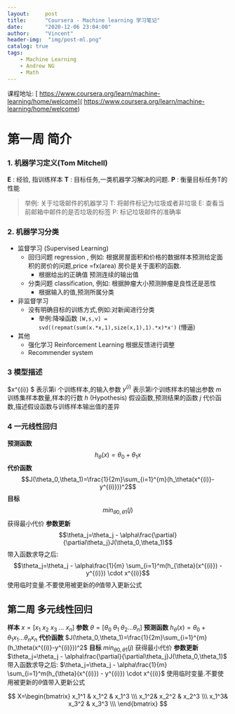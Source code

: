 ```yaml
---
layout:     post
title:      "Coursera - Machine learning 学习笔记"
date:       "2020-12-06 23:04:00"
author:     "Vincent"
header-img:  "img/post-ml.png"
catalog: true
tags:
    - Machine Learning
    - Andrew NG
    - Math
---
```


课程地址: [ https://www.coursera.org/learn/machine-learning/home/welcome]( https://www.coursera.org/learn/machine-learning/home/welcome)

# 第一周 简介

### 1. 机器学习定义(Tom Mitchell)
 **E**  :  经验, 指训练样本
 **T** : 目标任务,一类机器学习解决的问题.
 **P** : 衡量目标任务T的性能
 
 > 举例: 关于垃圾邮件的机器学习
 > T: 将邮件标记为垃圾或者非垃圾
 > E: 查看当前邮箱中邮件的是否垃圾的标签
 > P: 标记垃圾邮件的准确率
 
### 2. 机器学习分类
- 监督学习 (Supervised Learning)
    - 回归问题 regression , 例如: 根据房屋面积和价格的数据样本预测给定面积的房价的问题,price =fx(area) 房价是关于面积的函数.
        - 根据给出的正确值 预测连续的输出值 
    - 分类问题 classification, 例如: 根据肿瘤大小预测肿瘤是良性还是恶性
        - 根据输入的值,预测所属分类 
- 非监督学习
    - 没有明确目标的训练方式,例如:对新闻进行分类 
        - 举例:降噪函数 ``` [W,s,v] = svd((repmat(sum(x.*x,1),size(x,1),1).*x)*x') ``` (懵逼)
- 其他
    - 强化学习 Reinforcement Learning  根据反馈进行调整
    - Recommender system 
  
### 3 模型描述
$x^{(i)} $ 表示第i 个训练样本,的输入参数
$y^{(i)}$ 表示第i个训练样本的输出参数
$m$  训练集样本数量,样本的行数
$h$ (Hypothesis) 假设函数,预测结果的函数
$j$  代价函数,描述假设函数与训练样本输出值的差异

### 4 一元线性回归
**预测函数** 
$$h_\theta(x) = \theta_0 + \theta_1x$$ 
**代价函数** 
 $$J(\theta_0,\theta_1)=\frac{1}{2m}\sum_{i=1}^{m}(h_\theta(x^{(i)}-y^{(i)}))^2$$
**目标**
$$min_{\theta0,\theta1}(j)$$ 获得最小代价
**参数更新**
$$\theta_j=\theta_j - \alpha\frac{\partial}{\partial\theta_j}J(\theta_0,\theta_1)$$
带入函数求导之后:
$$\theta_j=\theta_j - \alpha\frac{1}{m} \sum_{i=1}^m(h_{\theta}(x^{(i)}) - y^{(i)}) \cdot x^{(i)}$$
使用临时变量.不要使用被更新的$\theta$值带入更新公式

## 第二周 多元线性回归
**样本** 
$x=[x_1\ x_2\ x_3\ ... \ x_n]$
**参数**
$\theta=[\theta_0 \  \theta_1 \  \theta_2 ... \theta_n]$
**预测函数** 
 $h_\theta(x) = \theta_0 + \theta_1x_1 ... \theta_nx_n$ 
**代价函数** 
 $J(\theta_0,\theta_1)=\frac{1}{2m}\sum_{i=1}^{m}(h_\theta(x^{(i)}-y^{(i)}))^2$
**目标**
$min_{\theta0,\theta1}(j)$ 获得最小代价
**参数更新**
$\theta_j=\theta_j - \alpha\frac{\partial}{\partial\theta_j}J(\theta_0,\theta_1)$
带入函数求导之后:
$\theta_j=\theta_j - \alpha\frac{1}{m} \sum_{i=1}^m(h_{\theta}(x^{(i)}) - y^{(i)}) \cdot x^{(i)}$
使用临时变量.不要使用被更新的$\theta$值带入更新公式




$$
X=\begin{bmatrix} 
x_1^1 & x_1^2 & x_1^3 \\\
x_1^2& x_2^2 & x_2^3 \\\
x_1^3& x_3^2 & x_3^3 \\\
\end{bmatrix} 
$$
 




